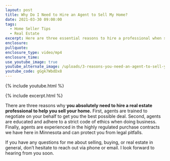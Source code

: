 ```yaml
---
layout: post
title: Why Do I Need to Hire an Agent to Sell My Home?
date: 2021-03-30 09:00:00
tags:
  - Home Seller Tips
  - Real Estate
excerpt: Here are three essential reasons to hire a professional when selling.
enclosure:
pullquote:
enclosure_type: video/mp4
enclosure_time:
use_youtube_image: true
youtube_alternate_image: /uploads/3-reasons-you-need-an-agent-to-sell-your-home-ss.jpg
youtube_code: gGgk7WbdDx8
---
```

{% include youtube.html %}

{% include excerpt.html %}

There are three reasons why **you absolutely need to hire a real estate professional to help you sell your home.** First, agents are trained to negotiate on your behalf to get you the best possible deal. Second, agents are educated and adhere to a strict code of ethics when doing business. Finally, agents are experienced in the highly regulated purchase contracts we have here in Minnesota and can protect you from legal pitfalls.

If you have any questions for me about selling, buying, or real estate in general, don’t hesitate to reach out via phone or email. I look forward to hearing from you soon.
